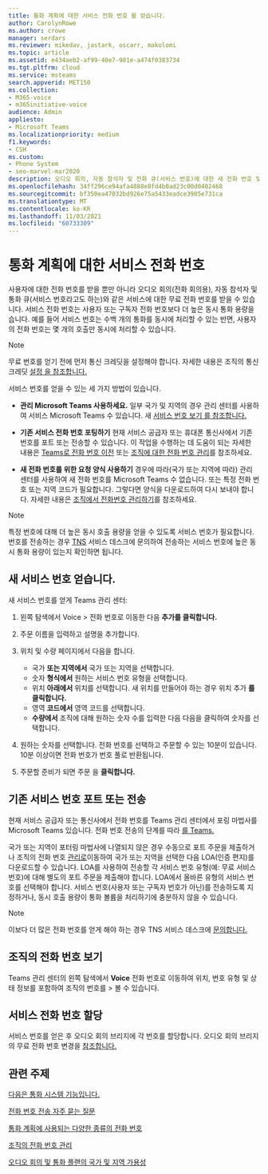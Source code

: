 ```yaml
---
title: 통화 계획에 대한 서비스 전화 번호 를 얻습니다.
author: CarolynRowe
ms.author: crowe
manager: serdars
ms.reviewer: mikedav, jastark, oscarr, makolomi
ms.topic: article
ms.assetid: e434aeb2-af99-40e7-981e-a474f0383734
ms.tgt.pltfrm: cloud
ms.service: msteams
search.appverid: MET150
ms.collection:
- M365-voice
- m365initiative-voice
audience: Admin
appliesto:
- Microsoft Teams
ms.localizationpriority: medium
f1.keywords:
- CSH
ms.custom:
- Phone System
- seo-marvel-mar2020
description: 오디오 회의, 자동 참석자 및 전화 큐(서비스 번호)에 대한 새 전화 번호 및 포트를 얻거나 기존 번호를 전송하는 방법을 Teams.
ms.openlocfilehash: 34ff296ce94afa4888e8fd4b0ad23c00d0402468
ms.sourcegitcommit: bf350ea47032bd926e75a5433eadce3905e731ca
ms.translationtype: MT
ms.contentlocale: ko-KR
ms.lasthandoff: 11/03/2021
ms.locfileid: "60733309"
---
```

# <a name="service-phone-numbers-for-calling-plans"></a>통화 계획에 대한 서비스 전화 번호

사용자에 [](./getting-phone-numbers-for-your-users.md)대한 전화 번호를 받을 뿐만 아니라 오디오 회의(전화 회의용), 자동 참석자 및 통화 큐(서비스 번호라고도 하는)와 같은 서비스에 대한 무료 전화 번호를 받을 수 있습니다. 서비스 전화 번호는 사용자 또는 구독자 전화 번호보다 더 높은 동시 통화 용량을 습니다. 예를 들어 서비스 번호는 수백 개의 통화를 동시에 처리할 수 있는 반면, 사용자의 전화 번호는 몇 개의 호출만 동시에 처리할 수 있습니다.
  
> [!NOTE]
> 무료 번호를 얻기 전에 먼저 통신 크레딧을 설정해야 합니다. 자세한 내용은 조직의 통신 크레딧 [설정 을 참조합니다.](./set-up-communications-credits-for-your-organization.md)
  
서비스 번호를 얻을 수 있는 세 가지 방법이 있습니다.
  
- **관리 Microsoft Teams 사용하세요.** 일부 국가 및 지역의 경우 관리 센터를 사용하여 서비스 Microsoft Teams 수 있습니다. 새 [서비스 번호 보기 를 참조합니다.](#get-new-service-numbers)

- **기존 서비스 전화 번호 포팅하기** 현재 서비스 공급자 또는 휴대폰 통신사에서 기존 번호를 포트 또는 전송할 수 있습니다. 이 작업을 수행하는 데 도움이 되는 자세한 내용은 [Teams로 전화 번호 이전](./phone-number-calling-plans/transfer-phone-numbers-to-teams.md) 또는 [조직에 대한 전화 번호 관리](/microsoftteams/manage-phone-numbers-for-your-organization)를 참조하세요.  
  
- **새 전화 번호를 위한 요청 양식 사용하기** 경우에 따라(국가 또는 지역에 따라) 관리 센터를 사용하여 새 전화 번호를 Microsoft Teams 수 없습니다. 또는 특정 전화 번호 또는 지역 코드가 필요합니다. 그렇다면 양식을 다운로드하여 다시 보내야 합니다. 자세한 내용은 [조직에서 전화번호 관리하기](/microsoftteams/manage-phone-numbers-for-your-organization)를 참조하세요.
  
> [!NOTE]
> 특정 번호에 대해 더 높은 동시 호출 용량을 얻을 수 있도록 서비스 번호가 필요합니다. 번호를 전송하는 경우 [TNS](manage-phone-numbers-for-your-organization/contact-tns-service-desk.md) 서비스 데스크에 문의하여 전송하는 서비스 번호에 높은 동시 통화 용량이 있는지 확인하면 됩니다.
  
## <a name="get-new-service-numbers"></a>새 서비스 번호 얻습니다.

새 서비스 번호를 얻게 Teams 관리 센터:

1. 왼쪽 탐색에서 Voice   >  전화 번호로 이동한 다음 **추가를 클릭합니다.**

2. 주문 이름을 입력하고 설명을 추가합니다.

3. 위치 및 수량 페이지에서 다음을 합니다.
    - 국가 **또는 지역에서** 국가 또는 지역을 선택합니다.
    - 숫자 **형식에서** 원하는 서비스 번호 유형을 선택합니다.
    - 위치 **아래에서** 위치를 선택합니다. 새 위치를 만들어야 하는 경우 위치 추가 **를 클릭합니다.**
    - 영역 **코드에서** 영역 코드를 선택합니다. 
    - **수량에서** 조직에 대해 원하는 숫자 수를 입력한  다음 다음을 클릭하여 숫자를 선택합니다.

4. 원하는 숫자를 선택합니다. 전화 번호를 선택하고 주문할 수 있는 10분이 있습니다. 10분 이상이면 전화 번호가 번호 풀로 반환됩니다.

5. 주문할 준비가 되면 주문 을 **클릭합니다.**

## <a name="port-or-transfer-existing-service-numbers"></a>기존 서비스 번호 포트 또는 전송

현재 서비스 공급자 또는 통신사에서 전화 번호를 Teams 관리 센터에서 포링 마법사를 Microsoft Teams 있습니다. 전화 번호 전송의 단계를 따라 [를 Teams.](./phone-number-calling-plans/transfer-phone-numbers-to-teams.md)

국가 또는 지역이 포터링 마법사에 나열되지 [](phone-number-calling-plans/manually-submit-port-order.md) 않은 경우 수동으로 포트 주문을 제출하거나 조직의 전화 번호 [관리로](manage-phone-numbers-for-your-organization/manage-phone-numbers-for-your-organization.md)이동하여 국가 또는 지역을 선택한 다음 LOA(인증 편지)를 다운로드할 수 있습니다. LOA를 사용하여 전송할 각 서비스 번호 유형(예: 무료 서비스 번호)에 대해 별도의 포트 주문을 제출해야 합니다. LOA에서 올바른 유형의 서비스 번호를 선택해야 합니다. 서비스 번호(사용자 또는 구독자 번호가 아닌)를 전송하도록 지정하거나, 동시 호출 용량이 통화 볼륨을 처리하기에 충분하지 않을 수 있습니다.  

> [!NOTE]
> 이보다 더 많은 전화 번호를 얻게 해야 하는 경우 TNS 서비스 데스크에 [문의합니다.](manage-phone-numbers-for-your-organization/contact-tns-service-desk.md)

## <a name="view-the-phone-numbers-for-your-organization"></a>조직의 전화 번호 보기

Teams 관리 센터의 왼쪽 탐색에서 **Voice** 전화 번호로 이동하여 위치, 번호 유형 및 상태 정보를 포함하여 조직의 번호를  >   볼 수 있습니다.

## <a name="assign-service-phone-numbers"></a>서비스 전화 번호 할당

서비스 번호를 얻은 후 오디오 회의 브리지에 각 번호를 할당합니다. 오디오 회의 브리지의 무료 전화 번호 변경을 [참조합니다.](./change-the-phone-numbers-on-your-audio-conferencing-bridge.md)

## <a name="related-topics"></a>관련 주제

[다음은 통화 시스템 기능입니다.](./here-s-what-you-get-with-phone-system.md)

[전화 번호 전송 자주 묻는 질문](./phone-number-calling-plans/port-order-overview.md)

[통화 계획에 사용되는 다양한 종류의 전화 번호](./different-kinds-of-phone-numbers-used-for-calling-plans.md)

[조직의 전화 번호 관리](/microsoftteams/manage-phone-numbers-for-your-organization)

[오디오 회의 및 통화 플랜의 국가 및 지역 가용성](./country-and-region-availability-for-audio-conferencing-and-calling-plans/country-and-region-availability-for-audio-conferencing-and-calling-plans.md)
